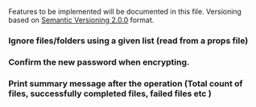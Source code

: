 Features to be implemented will be documented in this file.
Versioning based on [Semantic Versioning 2.0.0](http://semver.org/) format.


### Ignore files/folders using a given list (read from a props file)

### Confirm the new password when encrypting.

### Print summary message after the operation (Total count of files, successfully completed files, failed files etc )